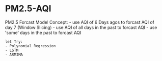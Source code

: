 # PM2.5-AQI
PM2.5 Forcast Model
Concept:
	- use AQI of 6 Days agos to forcast AQI of day 7 (Window Slicing)
	- use AQI of all days in the past to forcast AQI
	- use 'some' days in the past to forcast AQI
	
	let Try:
	- Polynomial Regression
	- LSTM
	- ARMIMA
